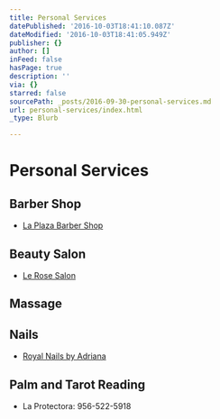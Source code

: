 ```yaml
---
title: Personal Services
datePublished: '2016-10-03T18:41:10.087Z'
dateModified: '2016-10-03T18:41:05.949Z'
publisher: {}
author: []
inFeed: false
hasPage: true
description: ''
via: {}
starred: false
sourcePath: _posts/2016-09-30-personal-services.md
url: personal-services/index.html
_type: Blurb

---
```

# Personal Services

## Barber Shop

* [La Plaza Barber Shop][0]

## Beauty Salon

* [Le Rose Salon][1]

## Massage

## Nails

* [Royal Nails by Adriana][2]

## Palm and Tarot Reading

* La Protectora: 956-522-5918

[0]: https://www.facebook.com/pages/La-Plaza-Barber-Shop/197660713621438 "La Plaza Barber Shop"
[1]: https://www.facebook.com/Le-Rose-Shop-Beauty-Salon-1520987898222734/ "Le Rose Salon "
[2]: https://www.facebook.com/Royalnails2012/ "Royal Nails by Adriana - Facebook"